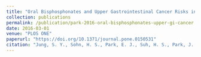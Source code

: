 ```yaml
---
title: "Oral Bisphosphonates and Upper Gastrointestinal Cancer Risks in Asians with Osteoporosis: A Nested Case-Control Study"
collection: publications
permalink: /publication/park-2016-oral-bisphosphonates-upper-gi-cancer
date: 2016-03-01
venue: "PLOS ONE"
paperurl: "https://doi.org/10.1371/journal.pone.0150531"
citation: "Jung, S. Y., Sohn, H. S., Park, E. J., Suh, H. S., Park, J. W., & Kwon, J. W. (2016). Oral bisphosphonates and upper gastrointestinal cancer risks in Asians with osteoporosis: A nested case-control study using national retrospective cohort sample data from Korea. *PLOS ONE*, 11(3): e0150531."
---
```

